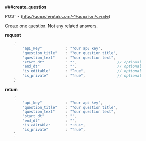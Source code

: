###**create_question**


POST - (http://quescheetah.com/v1/question/create)

Create one question. Not any related answers.

**request**
```javascript 
    {
        "api_key"           : "Your api key",
        "question_title"    : "Your question title",
        "question_text"     : "Your question text",
        "start_dt"          : "",                   // optional
        "end_dt"            : "",                   // optional
        "is_editable"       : "True",               // optional
        "is_private"        : "True",               // optional
    }
```

**return**
```javascript 
    {
        "api_key"           : "Your api key",
        "question_title"    : "Your question title",
        "question_text"     : "Your question text",
        "start_dt"          : "",                   
        "end_dt"            : "",                   
        "is_editable"       : "True",               
        "is_private"        : "True",               
    }
```